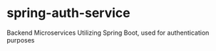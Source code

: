 # spring-auth-service
Backend Microservices Utilizing Spring Boot, used for authentication purposes
